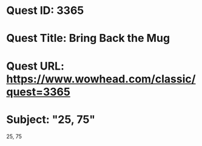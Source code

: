 # Quest ID: 3365
# Quest Title: Bring Back the Mug
# Quest URL: https://www.wowhead.com/classic/quest=3365
# Subject: "25, 75"
25, 75